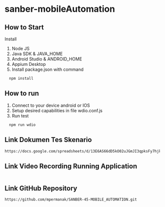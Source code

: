 # sanber-mobileAutomation

## How to Start

Install 
1. Node JS
2. Java SDK & JAVA_HOME
3. Android Studio & ANDROID_HOME
4. Appium Desktop
5. Install package.json with command

```
  npm install
```

## How to run
1. Connect to your device android or IOS
2. Setup desired capabilities in file wdio.conf.js
3. Run test
```
  npm run wdio
```
## Link Dokumen Tes Skenario
```
https://docs.google.com/spreadsheets/d/13E6AS66dD5kO02uJGmJI3qpksFy7hjkh/edit#gid=1413968249
```
## Link Video Recording Running Application
```

```
## Link GitHub Repository
```
https://github.com/mpermanak/SANBER-45-MOBILE_AUTOMATION.git
```
